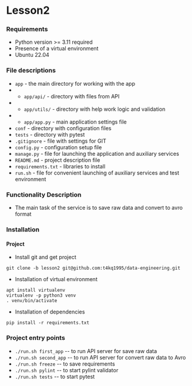 # Lesson2

### Requirements
- Python version >= 3.11 required
- Presence of a virtual environment
- Ubuntu 22.04

### File descriptions

* `app` - the main directory for working with the app
* * `app/api/` - directory with files from API
* * `app/utils/` - directory with help work logic and validation
* * `app/app.py` - main application settings file
* `conf` - directory with configuration files
* `tests` - directory with pytest
* `.gitignore` - file with settings for GIT
* `config.py` - configuration setup file
* `manage.py` - file for launching the application and auxiliary services
* `README.md` - project description file
* `requirements.txt` - libraries to install
* `run.sh` - file for convenient launching of auxiliary services and test environment

### Functionality Description

* The main task of the service is to save raw data and convert to avro format

### Installation

#### Project
* Install git and get project

``` shell
git clone -b lesson2 git@github.com:t4kq1995/data-engineering.git
```

* Installation of virtual environment

``` shell
apt install virtualenv
virtualenv -p python3 venv
. venv/bin/activate
```

* Installation of dependencies

``` shell
pip install -r requirements.txt
```

### Project entry points
* `./run.sh first_app` -- to run API server for save raw data
* `./run.sh second_app` -- to run API server for convert raw data to Avro
* `./run.sh freeze` -- to save requirements
* `./run.sh pylint` -- to start pylint validator
* `./run.sh tests` -- to start pytest


